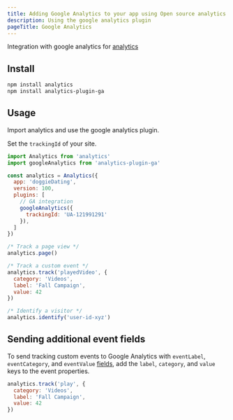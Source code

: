 ```yaml
---
title: Adding Google Analytics to your app using Open source analytics
description: Using the google analytics plugin
pageTitle: Google Analytics
---
```


Integration with google analytics for [analytics](https://www.npmjs.com/package/analytics)

## Install

```bash
npm install analytics
npm install analytics-plugin-ga
```

## Usage

Import analytics and use the google analytics plugin.

Set the `trackingId` of your site.

```js
import Analytics from 'analytics'
import googleAnalytics from 'analytics-plugin-ga'

const analytics = Analytics({
  app: 'doggieDating',
  version: 100,
  plugins: [
    // GA integration
    googleAnalytics({
      trackingId: 'UA-121991291'
    }),
  ]
})

/* Track a page view */
analytics.page()

/* Track a custom event */
analytics.track('playedVideo', {
  category: 'Videos',
  label: 'Fall Campaign',
  value: 42
})

/* Identify a visitor */
analytics.identify('user-id-xyz')
```

## Sending additional event fields

To send tracking custom events to Google Analytics with `eventLabel`, `eventCategory`, and `eventValue` [fields](https://developers.google.com/analytics/devguides/collection/analyticsjs/events#event_fields), add the `label`, `category`, and `value` keys to the event properties.

```js
analytics.track('play', {
  category: 'Videos',
  label: 'Fall Campaign',
  value: 42
})
```
